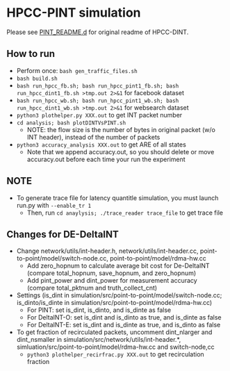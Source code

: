 # HPCC-PINT simulation

Please see [PINT_README.d](./PINT_README.md) for original readme of HPCC-DINT.

## How to run

- Perform once: `bash gen_traffic_files.sh`
- `bash build.sh`
- `bash run_hpcc_fb.sh; bash run_hpcc_pint1_fb.sh; bash run_hpcc_dint1_fb.sh >tmp.out 2>&1` for facebook dataset
- `bash run_hpcc_wb.sh; bash run_hpcc_pint1_wb.sh; bash run_hpcc_dint1_wb.sh >tmp.out 2>&1` for websearch dataset
- `python3 plothelper.py XXX.out` to get INT packet number
- `cd analysis; bash plotDINTVsPINT.sh`
	+ NOTE: the flow size is the number of bytes in original packet (w/o INT header), instead of the number of packets
- `python3 accuracy_analysis XXX.out` to get ARE of all states
	+ Note that we append accuracy.out, so you should delete or move accuracy.out before each time your run the experiment

## NOTE

- To generate trace file for latency quantitle simulation, you must launch run.py with `--enable_tr 1`
	+ Then, run `cd anaylysis; ./trace_reader trace_file` to get trace file

## Changes for DE-DeltaINT

- Change network/utils/int-header.h, network/utils/int-header.cc, point-to-point/model/switch-node.cc, point-to-point/model/rdma-hw.cc
	+ Add zero_hopnum to calculate average bit cost for De-DeltaINT (compare total_hopnum, save_hopnum, and zero_hopnum)
	+ Add pint_power and dint_power for measurement accuracy (compare total_pktnum and truth_collect_cnt)
- Settings (is\_dint in simulation/src/point-to-point/model/switch-node.cc; is_dinto/is\_dinte in simulation/src/point-to-point/model/rdma-hw.cc)
	+ For PINT: set is\_dint, is\_dinto, and is\_dinte as false
	+ For DeltaINT-O: set is\_dint and is\_dinto as true, and is\_dinte as false
	+ For DeltaINT-E: set is\_dint and is\_dinte as true, and is\_dinto as false
- To get fraction of recirculated packets, uncomment dint_nlarger and dint_nsmaller in simulation/src/network/utils/int-header.\*, simluation/src/point-to-point/model/rdma-hw.cc and switch-node,cc
	+ `python3 plothelper_recirfrac.py XXX.out` to get recirculation fraction
